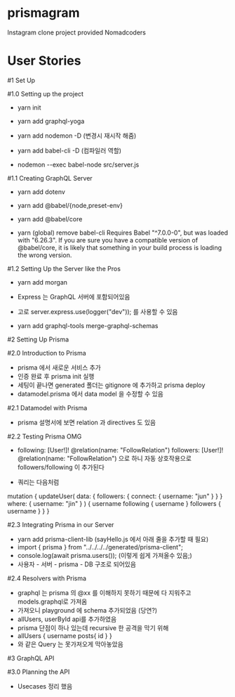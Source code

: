 # prismagram

Instagram clone project provided Nomadcoders

# User Stories


#1 Set Up

#1.0 Setting up the project

- yarn init

- yarn add graphql-yoga
- yarn add nodemon -D (변경시 재시작 해줌)
- yarn add babel-cli -D (컴파일러 역할)

- nodemon --exec babel-node src/server.js

#1.1 Creating GraphQL Server

- yarn add dotenv
- yarn add @babel/{node,preset-env}
- yarn add @babel/core

- yarn (global) remove babel-cli
  Requires Babel "^7.0.0-0", but was loaded with "6.26.3". If you are sure you have a compatible version of @babel/core, it is likely that something in your build process is loading the wrong version.

#1.2 Setting Up the Server like the Pros

- yarn add morgan

- Express 는 GraphQL 서버에 포함되어있음
- 고로 server.express.use(logger("dev")); 를 사용할 수 있음

- yarn add graphql-tools merge-graphql-schemas

#2 Setting Up Prisma

#2.0 Introduction to Prisma

- prisma 에서 새로운 서비스 추가
- 인증 완료 후 prisma init 실행
- 세팅이 끝나면 generated 폴더는 gitignore 에 추가하고 prisma deploy
- datamodel.prisma 에서 data model 을 수정할 수 있음

#2.1 Datamodel with Prisma

- prisma 설명서에 보면 relation 과 directives 도 있음

#2.2 Testing Prisma OMG

- following: [User!]! @relation(name: "FollowRelation")
  followers: [User!]! @relation(name: "FollowRelation")
  으로 하니 자동 상호작용으로 followers/following 이 추가된다

- 쿼리는 다음처럼

mutation {
  updateUser(
    data: { followers: { connect: { username: "jun" } } }
    where: { username: "jin" }
  ) {
    username
    following {
      username
    }
    followers {
      username
    }
  }
}

#2.3 Integrating Prisma in our Server

- yarn add prisma-client-lib (sayHello.js 에서 아래 줄을 추가할 때 필요)
- import { prisma } from "../../../../generated/prisma-client";
- console.log(await prisma.users()); (이렇게 쉽게 가져올수 있음;)
- 사용자 - 서버 - prisma - DB 구조로 되어있음

#2.4 Resolvers with Prisma

- graphql 는 prisma 의 @xx 를 이해하지 못하기 때문에 다 지워주고 models.graphql로 가져옴
- 가져오니 playground 에 schema 추가되었음 (당연?)
- allUsers, userById api를 추가하였음
- prisma 단점이 하나 있는데 recursive 한 공격을 막기 위해 
- allUsers {
    username
    posts{
      id
    }
  }
- 와 같은 Query 는 못가져오게 막아놓았음

#3 GraphQL API

#3.0 Planning the API

- Usecases 정리 했음